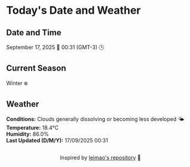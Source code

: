  # Today's Date and Weather
    
## Date and Time
September 17, 2025 📅
00:31 (GMT-3) 🕒

## Current Season
Winter ❄️
## Weather 
**Conditions:** Clouds generally dissolving or becoming less developed 🌤
**Temperature:** 18.4°C  
**Humidity:** 86.0%  
**Last Updated (D/M/Y):** 17/09/2025 00:31
##
<div align="center">Inspired by <a href="https://github.com/leimao/What-Is-The-Date-Today">leimao's repository</a> 🌱</div>
